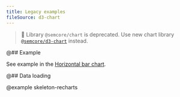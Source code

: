 ```yaml
---
title: Legacy examples
fileSource: d3-chart
---
```


> 🚨 Library `@semcore/chart` is deprecated. Use new chart library [`@semcore/d3-chart`](/data-display/area-chart/area-chart-d3-code/) instead.

@## Example

See example in the [Horizontal bar chart](/data-display/bar-horizontal/bar-horizontal-recharts-code/).

@## Data loading

@example skeleton-recharts
